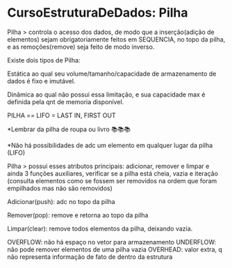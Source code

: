 # CursoEstruturaDeDados: Pilha

Pilha > controla o acesso dos dados, de modo que a inserção(adição de elementos) sejam obrigatoriamente feitos em SEQUENCIA,
no topo da pilha, e as remoções(remove) seja feito de modo inverso. 

Existe dois tipos de Pilha:

Estática ao qual seu volume/tamanho/capacidade de armazenamento de dados é fixo e imutável. 

Dinâmica ao qual não possui essa limitação, e sua capacidade max é definida pela qnt de memoria disponível. 

PILHA == LIFO = LAST IN, FIRST OUT
 
*Lembrar da pilha de roupa ou livro 📚📚📚

*Não há possibilidades de adc um elemento em qualquer lugar da pilha (LIFO)

Pilha > possui esses atributos principais: adicionar, remover e limpar
e ainda 3 funções auxiliares, verificar se a pilha está cheia, vazia e
iteração (consulta elementos como se fossem ser removidos na ordem que foram empilhados mas não são removidos) 

Adicionar(push): adc no topo da pilha

Remover(pop): remove e retorna ao topo da pilha

Limpar(clear): remove todos elementos da pilha, deixando vazia.

OVERFLOW: não há espaço no vetor para armazenamento
UNDERFLOW: não pode remover elementos de uma pilha vazia
OVERHEAD: valor extra, q não representa informação de fato de dentro da estrutura
